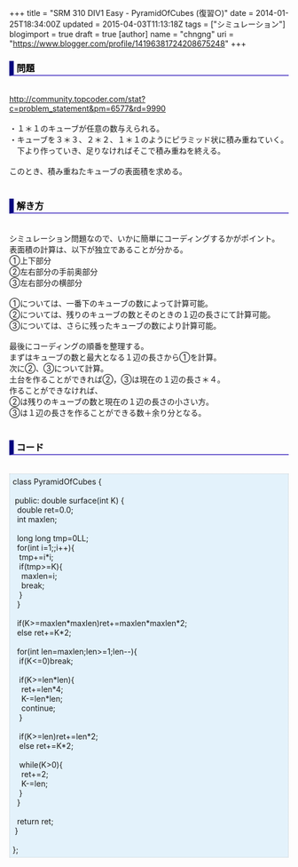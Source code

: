 +++
title = "SRM 310 DIV1 Easy - PyramidOfCubes (復習○)"
date = 2014-01-25T18:34:00Z
updated = 2015-04-03T11:13:18Z
tags = ["シミュレーション"]
blogimport = true
draft = true
[author]
	name = "chngng"
	uri = "https://www.blogger.com/profile/14196381724208675248"
+++

<div dir="ltr" style="text-align: left;" trbidi="on"><h3 style="border-bottom: 2px solid slateblue; border-left: 8px solid navy; color: black; padding: 0px 0px 1px 5px;">問題 </h3><br /><a href="http://community.topcoder.com/stat?c=problem_statement&amp;pm=6577&amp;rd=9990" target="_blank">http://community.topcoder.com/stat?c=problem_statement&amp;pm=6577&amp;rd=9990</a><br /><br />・１＊１のキューブが任意の数与えられる。<br />・キューブを３＊３、２＊２、１＊１のようにピラミッド状に積み重ねていく。<br />　下より作っていき、足りなければそこで積み重ねを終える。<br /><br />このとき、積み重ねたキューブの表面積を求める。<br /><br /><h3 style="border-bottom: 2px solid slateblue; border-left: 8px solid navy; color: black; padding: 0px 0px 1px 5px;">解き方 </h3><br />シミュレーション問題なので、いかに簡単にコーディングするかがポイント。<br />表面積の計算は、以下が独立であることが分かる。<br />①上下部分<br />②左右部分の手前奥部分<br />③左右部分の横部分<br /><br />①については、一番下のキューブの数によって計算可能。<br />②については、残りのキューブの数とそのときの１辺の長さにて計算可能。<br />③については、さらに残ったキューブの数により計算可能。<br /><br />最後にコーディングの順番を整理する。<br />まずはキューブの数と最大となる１辺の長さから①を計算。<br />次に②、③について計算。<br />土台を作ることができれば②，③は現在の１辺の長さ＊４。<br />作ることができなければ、<br />②は残りのキューブの数と現在の１辺の長さの小さい方。<br />③は１辺の長さを作ることができる数＋余り分となる。<br /><br /><h3 style="border-bottom: 2px solid slateblue; border-left: 8px solid navy; color: black; padding: 0px 0px 1px 5px;">コード </h3><br /><div style="background-color: #e3f2fb; border: 1px dotted #CCCCCC; padding: 5px;">class PyramidOfCubes {<br /><br /><span class="Apple-tab-span" style="white-space: pre;"> </span>public: double surface(int K) {<br /><span class="Apple-tab-span" style="white-space: pre;">  </span>double ret=0.0;<br /><span class="Apple-tab-span" style="white-space: pre;">  </span>int maxlen;<br /><br /><span class="Apple-tab-span" style="white-space: pre;">  </span>long long tmp=0LL;<br /><span class="Apple-tab-span" style="white-space: pre;">  </span>for(int i=1;;i++){<br /><span class="Apple-tab-span" style="white-space: pre;">   </span>tmp+=i*i;<br /><span class="Apple-tab-span" style="white-space: pre;">   </span>if(tmp&gt;=K){<br /><span class="Apple-tab-span" style="white-space: pre;">    </span>maxlen=i;<br /><span class="Apple-tab-span" style="white-space: pre;">    </span>break;<br /><span class="Apple-tab-span" style="white-space: pre;">   </span>}<br /><span class="Apple-tab-span" style="white-space: pre;">  </span>}<br /><br /><span class="Apple-tab-span" style="white-space: pre;">  </span>if(K&gt;=maxlen*maxlen)ret+=maxlen*maxlen*2;<br /><span class="Apple-tab-span" style="white-space: pre;">  </span>else ret+=K*2;<br /><br /><span class="Apple-tab-span" style="white-space: pre;">  </span>for(int len=maxlen;len&gt;=1;len--){<br /><span class="Apple-tab-span" style="white-space: pre;">   </span>if(K&lt;=0)break;<br /><br /><span class="Apple-tab-span" style="white-space: pre;">   </span>if(K&gt;=len*len){<br /><span class="Apple-tab-span" style="white-space: pre;">    </span>ret+=len*4;<br /><span class="Apple-tab-span" style="white-space: pre;">    </span>K-=len*len;<br /><span class="Apple-tab-span" style="white-space: pre;">    </span>continue;<br /><span class="Apple-tab-span" style="white-space: pre;">   </span>}<br /><br /><span class="Apple-tab-span" style="white-space: pre;">   </span>if(K&gt;=len)ret+=len*2;<br /><span class="Apple-tab-span" style="white-space: pre;">   </span>else ret+=K*2;<br /><br /><span class="Apple-tab-span" style="white-space: pre;">   </span>while(K&gt;0){<br /><span class="Apple-tab-span" style="white-space: pre;">    </span>ret+=2;<br /><span class="Apple-tab-span" style="white-space: pre;">    </span>K-=len;<br /><span class="Apple-tab-span" style="white-space: pre;">   </span>}<br /><span class="Apple-tab-span" style="white-space: pre;">  </span>}<br /><br /><span class="Apple-tab-span" style="white-space: pre;">  </span>return ret;<br /><span class="Apple-tab-span" style="white-space: pre;"> </span>}<br /><br />};</div></div>
